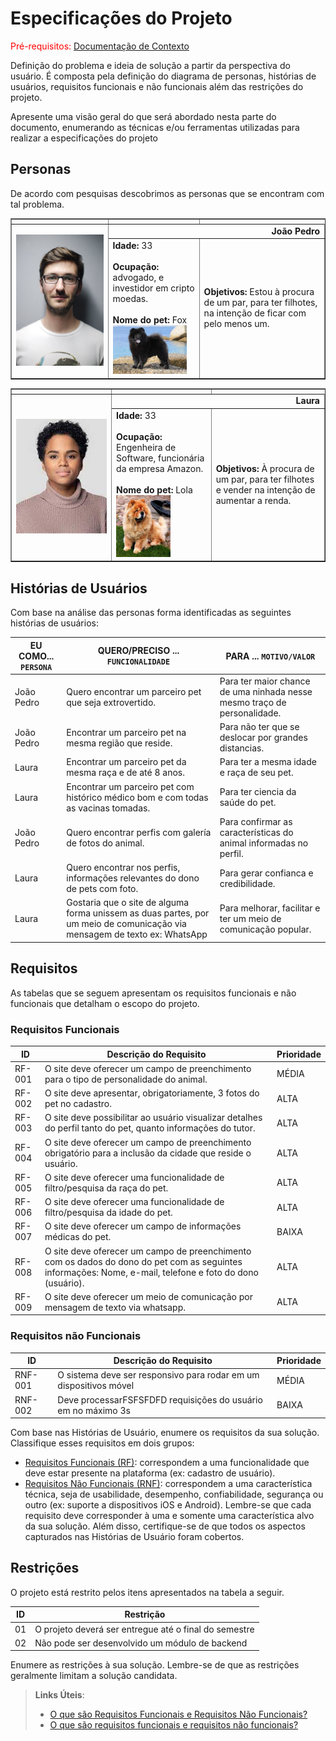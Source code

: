 # Especificações do Projeto

<span style="color:red">Pré-requisitos: <a href="1-Documentação de Contexto.md"> Documentação de Contexto</a></span>

Definição do problema e ideia de solução a partir da perspectiva do usuário. É composta pela definição do  diagrama de personas, histórias de usuários, requisitos funcionais e não funcionais além das restrições do projeto.

Apresente uma visão geral do que será abordado nesta parte do documento, enumerando as técnicas e/ou ferramentas utilizadas para realizar a especificações do projeto

## Personas

De acordo com pesquisas descobrimos as personas que se encontram com tal problema.

<table border="1" width="70%">
<tr>
    <th></th>
    <td></td>
</tr>
<tr>
    <th rowspan="2"><img src="./img/joaopedro.png" width="100%"></th>
    <td colspan="2" align="right"><b>João Pedro</b> </td>
</tr>
<tr>
    <td><b>Idade:</b> 33 <br><br> <b>Ocupação:</b> advogado, e investidor em cripto moedas. <br><br>
        <b>Nome do pet:</b> Fox <br> <img src="./img/foxpet.png" width="90%">
    </td> 
    <td><b>Objetivos:</b> Estou à procura de um par, para ter filhotes, na intenção de ficar com pelo
        menos um.
    </td>  
</tr>
</table>

<table border="1" width="70%">
<tr>
    <th></th>
    <td></td>
</tr>
<tr>
    <th rowspan="2"><img src="./img/laura.png" width="800"></th>
    <td colspan="2" align="right"><b>Laura</b></td>
</tr>
<tr>
    <td><b>Idade:</b> 33 <br><br> <b>Ocupação:</b> Engenheira de Software, funcionária da empresa Amazon. <br><br>
        <b>Nome do pet:</b> Lola <br> <img src="./img/lolapet.png" width="60%">
    </td> 
    <td> <b>Objetivos:</b> À procura de um par, para ter filhotes e vender na intenção de aumentar a renda.
    </td>  
</tr>
</table>

## Histórias de Usuários

Com base na análise das personas forma identificadas as seguintes histórias de usuários:

|EU COMO... `PERSONA`| QUERO/PRECISO ... `FUNCIONALIDADE` |PARA ... `MOTIVO/VALOR`                 |
|--------------------|------------------------------------|----------------------------------------|
|João Pedro | Quero encontrar um parceiro pet que seja extrovertido.         | Para ter maior chance de uma ninhada nesse mesmo traço de personalidade.           |
|João Pedro      | Encontrar um parceiro pet na mesma região que reside.                | Para não ter que se deslocar por grandes distancias. |
|Laura |Encontrar um parceiro pet da mesma raça e de até 8 anos.       | Para ter a mesma idade e raça de seu pet.               |
|Laura  |Encontrar um parceiro pet com histórico médico bom e com todas as vacinas tomadas.          | Para ter ciencia da saúde do pet.              |
|João Pedro  | Quero encontrar perfis com galería de fotos do animal.          | Para confirmar as características do animal informadas no perfil.               |
|Laura  | Quero encontrar nos perfis, informações relevantes do dono de pets com foto.          | Para gerar confianca e credibilidade.             |
|Laura  | Gostaria que o site de alguma forma unissem as duas partes, por um meio de comunicação via mensagem de texto ex: WhatsApp        | Para melhorar, facilitar e ter um meio de comunicação popular.               |

## Requisitos

As tabelas que se seguem apresentam os requisitos funcionais e não funcionais que detalham o escopo do projeto.

### Requisitos Funcionais

|ID    | Descrição do Requisito  | Prioridade |
|------|-----------------------------------------|----|
|RF-001| O site deve oferecer um campo de preenchimento para o tipo de personalidade do animal. | MÉDIA | 
|RF-002| O site deve apresentar, obrigatoriamente, 3 fotos do pet no cadastro.  | ALTA  |
|RF-003| O site deve possibilitar ao usuário visualizar detalhes do perfil tanto do pet, quanto informações do tutor.  | ALTA | 
|RF-004| O site deve oferecer um campo de preenchimento obrigatório para a inclusão da cidade que reside o usuário.    | ALTA |
|RF-005|O site deve oferecer uma funcionalidade de filtro/pesquisa da raça do pet.  | ALTA | 
|RF-006|O site deve oferecer uma funcionalidade de filtro/pesquisa da idade do pet. | ALTA |
|RF-007| O site deve oferecer um campo de informações médicas do pet.    | BAIXA |
|RF-008| O site deve oferecer um campo de preenchimento com os dados do dono do pet com as seguintes informações: Nome, e-mail, telefone e foto do dono (usuário). | ALTA | 
|RF-009| O site deve oferecer um meio de comunicação por mensagem de texto via whatsapp.    | ALTA |




### Requisitos não Funcionais

|ID     | Descrição do Requisito  |Prioridade |
|-------|-------------------------|----|
|RNF-001| O sistema deve ser responsivo para rodar em um dispositivos móvel | MÉDIA | 
|RNF-002| Deve processarFSFSFDFD requisições do usuário em no máximo 3s |  BAIXA | 

Com base nas Histórias de Usuário, enumere os requisitos da sua solução. Classifique esses requisitos em dois grupos:

- [Requisitos Funcionais
 (RF)](https://pt.wikipedia.org/wiki/Requisito_funcional):
 correspondem a uma funcionalidade que deve estar presente na
  plataforma (ex: cadastro de usuário).
- [Requisitos Não Funcionais
  (RNF)](https://pt.wikipedia.org/wiki/Requisito_n%C3%A3o_funcional):
  correspondem a uma característica técnica, seja de usabilidade,
  desempenho, confiabilidade, segurança ou outro (ex: suporte a
  dispositivos iOS e Android).
Lembre-se que cada requisito deve corresponder à uma e somente uma
característica alvo da sua solução. Além disso, certifique-se de que
todos os aspectos capturados nas Histórias de Usuário foram cobertos.

## Restrições

O projeto está restrito pelos itens apresentados na tabela a seguir.

|ID| Restrição                                             |
|--|-------------------------------------------------------|
|01| O projeto deverá ser entregue até o final do semestre |
|02| Não pode ser desenvolvido um módulo de backend        |


Enumere as restrições à sua solução. Lembre-se de que as restrições geralmente limitam a solução candidata.

> **Links Úteis**:
> - [O que são Requisitos Funcionais e Requisitos Não Funcionais?](https://codificar.com.br/requisitos-funcionais-nao-funcionais/)
> - [O que são requisitos funcionais e requisitos não funcionais?](https://analisederequisitos.com.br/requisitos-funcionais-e-requisitos-nao-funcionais-o-que-sao/)
